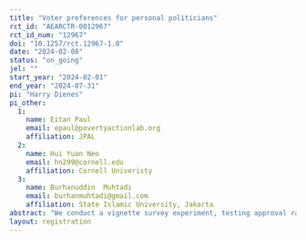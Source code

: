 ```yaml
---
title: "Voter preferences for personal politicians"
rct_id: "AEARCTR-0012967"
rct_id_num: "12967"
doi: "10.1257/rct.12967-1.0"
date: "2024-02-08"
status: "on_going"
jel: ""
start_year: "2024-02-01"
end_year: "2024-07-31"
pi: "Harry Dienes"
pi_other:
  1:
    name: Eitan Paul
    email: epaul@povertyactionlab.org
    affiliation: JPAL
  2:
    name: Hui Yuan Neo
    email: hn299@cornell.edu
    affiliation: Cornell Univeristy
  3:
    name: Burhanuddin  Muhtadi
    email: burhanmuhtadi@gmail.com
    affiliation: State Islamic University, Jakarta
abstract: "We conduct a vignette survey experiment, testing approval ratings after manipulating the campaign claims of hypothetical mayors seeking re-election in Indonesia. "
layout: registration
---
```



